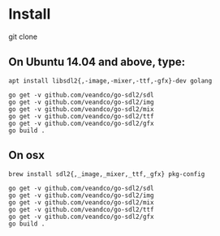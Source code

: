 # Install

git clone

## On Ubuntu 14.04 and above, type:
`apt install libsdl2{,-image,-mixer,-ttf,-gfx}-dev golang`

```
go get -v github.com/veandco/go-sdl2/sdl
go get -v github.com/veandco/go-sdl2/img
go get -v github.com/veandco/go-sdl2/mix
go get -v github.com/veandco/go-sdl2/ttf
go get -v github.com/veandco/go-sdl2/gfx
go build .
```
## On osx

`brew install sdl2{,_image,_mixer,_ttf,_gfx} pkg-config`

```
go get -v github.com/veandco/go-sdl2/sdl
go get -v github.com/veandco/go-sdl2/img
go get -v github.com/veandco/go-sdl2/mix
go get -v github.com/veandco/go-sdl2/ttf
go get -v github.com/veandco/go-sdl2/gfx
go build .
```

